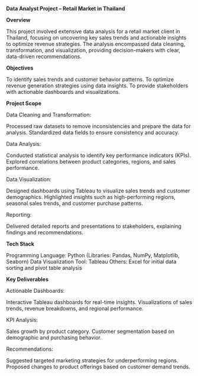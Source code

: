**Data Analyst Project – Retail Market in Thailand**

**Overview**

This project involved extensive data analysis for a retail market client in Thailand, focusing on uncovering key sales trends and actionable insights to optimize revenue strategies. The analysis encompassed data cleaning, transformation, and visualization, providing decision-makers with clear, data-driven recommendations.

**Objectives**

To identify sales trends and customer behavior patterns.
To optimize revenue generation strategies using data insights.
To provide stakeholders with actionable dashboards and visualizations.

**Project Scope**

Data Cleaning and Transformation:

Processed raw datasets to remove inconsistencies and prepare the data for analysis.
Standardized data fields to ensure consistency and accuracy.

Data Analysis:

Conducted statistical analysis to identify key performance indicators (KPIs).
Explored correlations between product categories, regions, and sales performance.

Data Visualization:

Designed dashboards using Tableau to visualize sales trends and customer demographics.
Highlighted insights such as high-performing regions, seasonal sales trends, and customer purchase patterns.

Reporting:

Delivered detailed reports and presentations to stakeholders, explaining findings and recommendations.

**Tech Stack**

Programming Language: Python (Libraries: Pandas, NumPy, Matplotlib, Seaborn)
Data Visualization Tool: Tableau
Others: Excel for initial data sorting and pivot table analysis

**Key Deliverables**

Actionable Dashboards:

Interactive Tableau dashboards for real-time insights.
Visualizations of sales trends, revenue breakdowns, and regional performance.

KPI Analysis:

Sales growth by product category.
Customer segmentation based on demographic and purchasing behavior.

Recommendations:

Suggested targeted marketing strategies for underperforming regions.
Proposed changes to product offerings based on customer demand trends.
